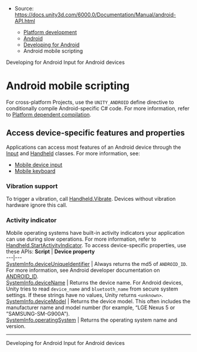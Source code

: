 * Source: https://docs.unity3d.com/6000.0/Documentation/Manual/android-API.html

  * [Platform development ](https://docs.unity3d.com/6000.0/Documentation/Manual/PlatformSpecific.html)
  * [Android](https://docs.unity3d.com/6000.0/Documentation/Manual/android.html)
  * [Developing for Android](https://docs.unity3d.com/6000.0/Documentation/Manual/android-developing.html)
  * Android mobile scripting


[](https://docs.unity3d.com/6000.0/Documentation/Manual/android-developing.html)
Developing for Android
[](https://docs.unity3d.com/6000.0/Documentation/Manual/android-input.html)
Input for Android devices
# Android mobile scripting
For cross-platform Projects, use the `UNITY_ANDROID` define directive to conditionally compile Android-specific C# code. For more information, refer to [Platform dependent compilation](https://docs.unity3d.com/6000.0/Documentation/Manual/platform-dependent-compilation.html).
## Access device-specific features and properties
Applications can access most features of an Android device through the [Input](https://docs.unity3d.com/6000.0/Documentation/ScriptReference/Input.html) and [Handheld](https://docs.unity3d.com/6000.0/Documentation/ScriptReference/Handheld.html) classes. For more information, see:
  * [Mobile device input](https://docs.unity3d.com/6000.0/Documentation/Manual/MobileInput.html)
  * [Mobile keyboard](https://docs.unity3d.com/6000.0/Documentation/Manual/MobileKeyboard.html)


### Vibration support
To trigger a vibration, call [Handheld.Vibrate](https://docs.unity3d.com/6000.0/Documentation/ScriptReference/Handheld.Vibrate.html). Devices without vibration hardware ignore this call.
### Activity indicator
Mobile operating systems have built-in activity indicators your application can use during slow operations. For more information, refer to [Handheld.StartActivityIndicator](https://docs.unity3d.com/6000.0/Documentation/ScriptReference/Handheld.StartActivityIndicator.html).
To access device-specific properties, use these APIs:
**Script** | **Device property**  
---|---  
[SystemInfo.deviceUniqueIdentifier](https://docs.unity3d.com/6000.0/Documentation/ScriptReference/SystemInfo-deviceUniqueIdentifier.html) | Always returns the md5 of `ANDROID_ID`. For more information, see Android developer documentation on [ANDROID_ID](https://developer.android.com/reference/android/provider/Settings.Secure.html#ANDROID_ID).  
[SystemInfo.deviceName](https://docs.unity3d.com/6000.0/Documentation/ScriptReference/SystemInfo-deviceName.html) | Returns the device name. For Android devices, Unity tries to read `device_name` and `bluetooth_name` from secure system settings. If these strings have no values, Unity returns `<unknown>`.  
[SystemInfo.deviceModel](https://docs.unity3d.com/6000.0/Documentation/ScriptReference/SystemInfo-deviceModel.html) | Returns the device model. This often includes the manufacturer name and model number (for example, “LGE Nexus 5 or ”SAMSUNG-SM-G900A").  
[SystemInfo.operatingSystem](https://docs.unity3d.com/6000.0/Documentation/ScriptReference/SystemInfo-operatingSystem.html) | Returns the operating system name and version.  
* * *
[](https://docs.unity3d.com/6000.0/Documentation/Manual/android-developing.html)
Developing for Android
[](https://docs.unity3d.com/6000.0/Documentation/Manual/android-input.html)
Input for Android devices
